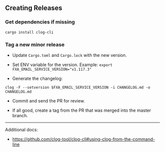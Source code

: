 ## Creating Releases

### Get dependencies if missing

```
cargo install clog-cli
```

### Tag a new minor release 

* Update `Cargo.toml` and `Cargo.lock` with the new version.

* Set ENV variable for the version. Example: `export FXA_EMAIL_SERVICE_VERSION="v1.117.3"`

* Generate the changelog:
```
clog -F --setversion $FXA_EMAIL_SERVICE_VERSION -i CHANGELOG.md -o CHANGELOG.md
```

* Commit and send the PR for review.

* If all good, create a tag from the PR that was merged into the master branch. 

*****

Additional docs:

* https://github.com/clog-tool/clog-cli#using-clog-from-the-command-line
